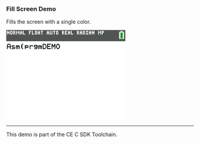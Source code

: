 ### Fill Screen Demo

Fills the screen with a single color.

![Screenshot](screenshot.gif)

---

This demo is part of the CE C SDK Toolchain.
